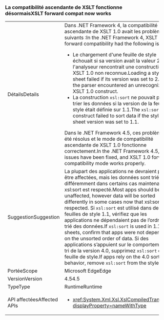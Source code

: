 ### <a name="xslt-forward-compat-now-works"></a><span data-ttu-id="aed43-101">La compatibilité ascendante de XSLT fonctionne désormais</span><span class="sxs-lookup"><span data-stu-id="aed43-101">XSLT forward compat now works</span></span>

|   |   |
|---|---|
|<span data-ttu-id="aed43-102">Détails</span><span class="sxs-lookup"><span data-stu-id="aed43-102">Details</span></span>|<span data-ttu-id="aed43-103">Dans .NET Framework 4, la compatibilité ascendante de XSLT 1.0 avait les problèmes suivants :</span><span class="sxs-lookup"><span data-stu-id="aed43-103">In the .NET Framework 4, XSLT 1.0 forward compatibility had the following issues:</span></span><ul><li><span data-ttu-id="aed43-104">Le chargement d'une feuille de style échouait si sa version avait la valeur 2.0 et si l'analyseur rencontrait une construction XSLT 1.0 non reconnue.</span><span class="sxs-lookup"><span data-stu-id="aed43-104">Loading a style sheet failed if its version was set to 2.0 and the parser encountered an unrecognized XSLT 1.0 construct.</span></span></li><li><span data-ttu-id="aed43-105">La construction <code>xsl:sort</code> ne pouvait pas trier les données si la version de la feuille de style était définie sur 1.1.</span><span class="sxs-lookup"><span data-stu-id="aed43-105">The <code>xsl:sort</code> construct failed to sort data if the style sheet version was set to 1.1.</span></span></li></ul><span data-ttu-id="aed43-106">Dans le .NET Framework 4.5, ces problèmes ont été résolus et le mode de compatibilité ascendante de XSLT 1.0 fonctionne correctement.</span><span class="sxs-lookup"><span data-stu-id="aed43-106">In the .NET Framework 4.5, these issues have been fixed, and XSLT 1.0 forward compatibility mode works properly.</span></span>|
|<span data-ttu-id="aed43-107">Suggestion</span><span class="sxs-lookup"><span data-stu-id="aed43-107">Suggestion</span></span>|<span data-ttu-id="aed43-108">La plupart des applications ne devraient pas être affectées, mais les données sont triées différemment dans certains cas maintenant que xsl:sort est respecté.</span><span class="sxs-lookup"><span data-stu-id="aed43-108">Most apps should be unaffected, however data will be sorted differently in some cases now that xsl:sort is respected.</span></span> <span data-ttu-id="aed43-109">Si <code>xsl:sort</code> est utilisé dans des feuilles de style 1.1, vérifiez que les applications ne dépendaient pas de l’ordre non trié des données.</span><span class="sxs-lookup"><span data-stu-id="aed43-109">If <code>xsl:sort</code> is used in 1.1 style sheets, confirm that apps were not depending on the unsorted order of data.</span></span> <span data-ttu-id="aed43-110">Si des applications s’appuient sur le comportement de tri de la version 4.0, supprimez <code>xsl:sort</code> de la feuille de style.</span><span class="sxs-lookup"><span data-stu-id="aed43-110">If apps rely on the 4.0 sorting behavior, remove <code>xsl:sort</code> from the style sheet.</span></span>|
|<span data-ttu-id="aed43-111">Portée</span><span class="sxs-lookup"><span data-stu-id="aed43-111">Scope</span></span>|<span data-ttu-id="aed43-112">Microsoft Edge</span><span class="sxs-lookup"><span data-stu-id="aed43-112">Edge</span></span>|
|<span data-ttu-id="aed43-113">Version</span><span class="sxs-lookup"><span data-stu-id="aed43-113">Version</span></span>|<span data-ttu-id="aed43-114">4.5</span><span class="sxs-lookup"><span data-stu-id="aed43-114">4.5</span></span>|
|<span data-ttu-id="aed43-115">Type</span><span class="sxs-lookup"><span data-stu-id="aed43-115">Type</span></span>|<span data-ttu-id="aed43-116">Runtime</span><span class="sxs-lookup"><span data-stu-id="aed43-116">Runtime</span></span>|
|<span data-ttu-id="aed43-117">API affectées</span><span class="sxs-lookup"><span data-stu-id="aed43-117">Affected APIs</span></span>|<ul><li><xref:System.Xml.Xsl.XslCompiledTransform?displayProperty=nameWithType></li></ul>|

